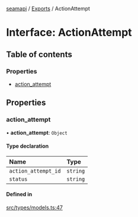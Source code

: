 [seamapi](../README.md) / [Exports](../modules.md) / ActionAttempt

# Interface: ActionAttempt

## Table of contents

### Properties

- [action\_attempt](ActionAttempt.md#action_attempt)

## Properties

### action\_attempt

• **action\_attempt**: `Object`

#### Type declaration

| Name | Type |
| :------ | :------ |
| `action_attempt_id` | `string` |
| `status` | `string` |

#### Defined in

[src/types/models.ts:47](https://github.com/hello-seam/seamapi-javascript/blob/main/src/types/models.ts#L47)
